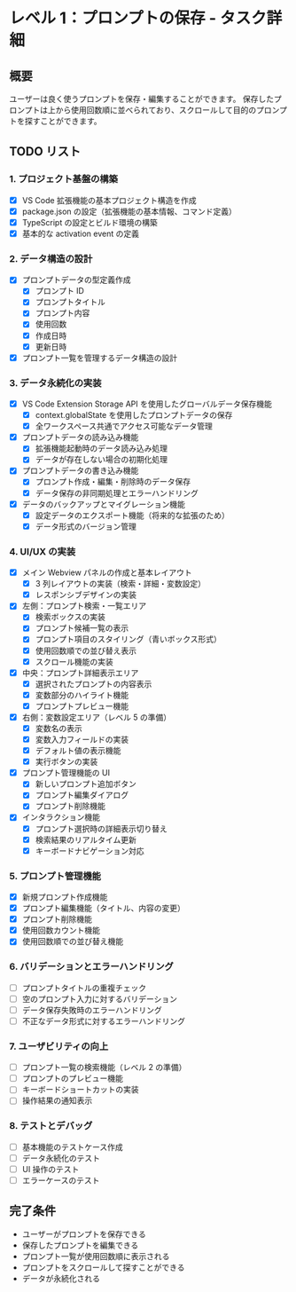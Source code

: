 # レベル 1：プロンプトの保存 - タスク詳細

## 概要

ユーザーは良く使うプロンプトを保存・編集することができます。
保存したプロンプトは上から使用回数順に並べられており、スクロールして目的のプロンプトを探すことができます。

## TODO リスト

### 1. プロジェクト基盤の構築

- [x] VS Code 拡張機能の基本プロジェクト構造を作成
- [x] package.json の設定（拡張機能の基本情報、コマンド定義）
- [x] TypeScript の設定とビルド環境の構築
- [x] 基本的な activation event の定義

### 2. データ構造の設計

- [x] プロンプトデータの型定義作成
  - [x] プロンプト ID
  - [x] プロンプトタイトル
  - [x] プロンプト内容
  - [x] 使用回数
  - [x] 作成日時
  - [x] 更新日時
- [x] プロンプト一覧を管理するデータ構造の設計

### 3. データ永続化の実装

- [x] VS Code Extension Storage API を使用したグローバルデータ保存機能
  - [x] context.globalState を使用したプロンプトデータの保存
  - [x] 全ワークスペース共通でアクセス可能なデータ管理
- [x] プロンプトデータの読み込み機能
  - [x] 拡張機能起動時のデータ読み込み処理
  - [x] データが存在しない場合の初期化処理
- [x] プロンプトデータの書き込み機能
  - [x] プロンプト作成・編集・削除時のデータ保存
  - [x] データ保存の非同期処理とエラーハンドリング
- [x] データのバックアップとマイグレーション機能
  - [x] 設定データのエクスポート機能（将来的な拡張のため）
  - [x] データ形式のバージョン管理

### 4. UI/UX の実装

- [x] メイン Webview パネルの作成と基本レイアウト
  - [x] 3 列レイアウトの実装（検索・詳細・変数設定）
  - [x] レスポンシブデザインの実装
- [x] 左側：プロンプト検索・一覧エリア
  - [x] 検索ボックスの実装
  - [x] プロンプト候補一覧の表示
  - [x] プロンプト項目のスタイリング（青いボックス形式）
  - [x] 使用回数順での並び替え表示
  - [x] スクロール機能の実装
- [x] 中央：プロンプト詳細表示エリア
  - [x] 選択されたプロンプトの内容表示
  - [x] 変数部分のハイライト機能
  - [x] プロンプトプレビュー機能
- [x] 右側：変数設定エリア（レベル 5 の準備）
  - [x] 変数名の表示
  - [x] 変数入力フィールドの実装
  - [x] デフォルト値の表示機能
  - [x] 実行ボタンの実装
- [x] プロンプト管理機能の UI
  - [x] 新しいプロンプト追加ボタン
  - [x] プロンプト編集ダイアログ
  - [x] プロンプト削除機能
- [x] インタラクション機能
  - [x] プロンプト選択時の詳細表示切り替え
  - [x] 検索結果のリアルタイム更新
  - [x] キーボードナビゲーション対応

### 5. プロンプト管理機能

- [x] 新規プロンプト作成機能
- [x] プロンプト編集機能（タイトル、内容の変更）
- [x] プロンプト削除機能
- [x] 使用回数カウント機能
- [x] 使用回数順での並び替え機能

### 6. バリデーションとエラーハンドリング

- [ ] プロンプトタイトルの重複チェック
- [ ] 空のプロンプト入力に対するバリデーション
- [ ] データ保存失敗時のエラーハンドリング
- [ ] 不正なデータ形式に対するエラーハンドリング

### 7. ユーザビリティの向上

- [ ] プロンプト一覧の検索機能（レベル 2 の準備）
- [ ] プロンプトのプレビュー機能
- [ ] キーボードショートカットの実装
- [ ] 操作結果の通知表示

### 8. テストとデバッグ

- [ ] 基本機能のテストケース作成
- [ ] データ永続化のテスト
- [ ] UI 操作のテスト
- [ ] エラーケースのテスト

## 完了条件

- ユーザーがプロンプトを保存できる
- 保存したプロンプトを編集できる
- プロンプト一覧が使用回数順に表示される
- プロンプトをスクロールして探すことができる
- データが永続化される
